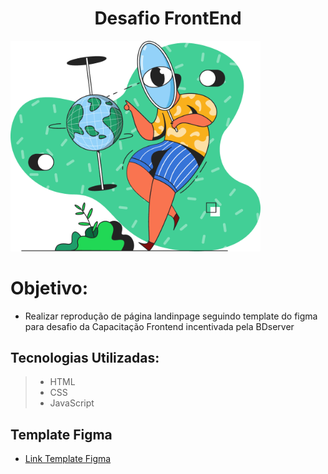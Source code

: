 <h1 align="center">Desafio FrontEnd</h1>

<img src="./src/assets/images/svg.png" width="400px">

Objetivo:
=========
* Realizar reprodução de página landinpage seguindo template do figma para desafio da Capacitação Frontend incentivada pela BDserver

Tecnologias Utilizadas:
-----------------------
> * HTML
> * CSS
> * JavaScript

Template Figma
----------------------
- [Link Template Figma](https://www.figma.com/design/Yb9IBH56g7T1hdIyZ3BMNO/Desafios---CodeLab?node-id=4261-2&node-type=canvas&t=2sGQ0CDrU1XLg3Th-0)
